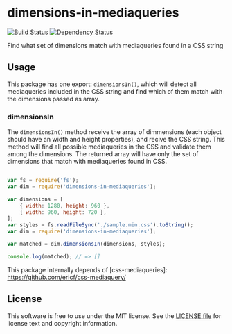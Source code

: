 # dimensions-in-mediaqueries

[![Build Status](https://travis-ci.org/jalamprea/dimensions-in-mediaqueries.svg?branch=master)](https://travis-ci.org/jalamprea/dimensions-in-mediaqueries)
[![Dependency Status](https://beta.gemnasium.com/badges/github.com/jalamprea/dimensions-in-mediaqueries.svg)](https://beta.gemnasium.com/projects/github.com/jalamprea/dimensions-in-mediaqueries)

Find what set of dimensions match with mediaqueries found in a CSS string


Usage
-----

This package has one export: `dimensionsIn()`, which will detect all mediaqueries included in
the CSS string and find which of them match with the dimensions passed as array.

### dimensionsIn

The `dimensionsIn()` method receive the array of dimmensions (each object should have an width 
and height properties), and recive the CSS string. This method will find all possible mediaqueries
in the CSS and validate them among the dimensions. 
The returned array will have only the set of dimensions that match with mediaqueries found in CSS.

```javascript

var fs = require('fs');
var dim = require('dimensions-in-mediaqueries');

var dimensions = [
	{ width: 1280, height: 960 },
	{ width: 960, height: 720 },
];
var styles = fs.readFileSync('./sample.min.css').toString();
var dim = require('dimensions-in-mediaqueries');

var matched = dim.dimensionsIn(dimensions, styles);

console.log(matched); // => []
```

This package internally depends of [css-mediaqueries]: https://github.com/ericf/css-mediaquery/

License
-------

This software is free to use under the MIT license.
See the [LICENSE file][] for license text and copyright information.

[LICENSE file]: https://github.com/jalamprea/dimensions-in-mediaqueries/blob/master/LICENSE